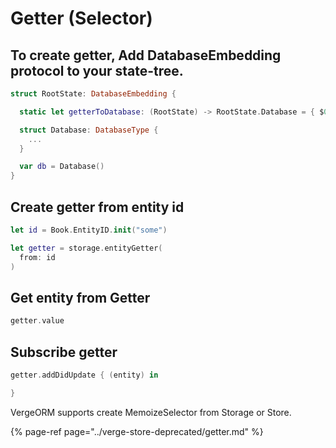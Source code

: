 # Getter \(Selector\)

## To create getter, Add DatabaseEmbedding protocol to your state-tree.

```swift
struct RootState: DatabaseEmbedding {

  static let getterToDatabase: (RootState) -> RootState.Database = { $0.db }

  struct Database: DatabaseType {
    ...       
  }

  var db = Database()
}
```

## Create getter from entity id

```swift
let id = Book.EntityID.init("some")

let getter = storage.entityGetter(
  from: id
)
```

## Get entity from Getter

```swift
getter.value
```

## Subscribe getter

```swift
getter.addDidUpdate { (entity) in

}
```

VergeORM supports create MemoizeSelector from Storage or Store.

{% page-ref page="../verge-store-deprecated/getter.md" %}

